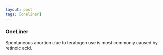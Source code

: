 ```yaml
---
layout: post
tags: [oneliner]
---
```



### OneLiner

Spontaneous abortion due to teratogen use is most commonly caused by retinoic acid.
